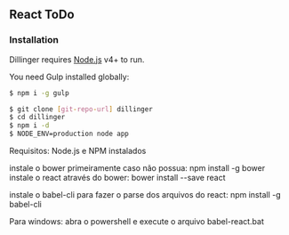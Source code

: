 ## React ToDo

### Installation

Dillinger requires [Node.js](https://nodejs.org/) v4+ to run.

You need Gulp installed globally:

```sh
$ npm i -g gulp
```

```sh
$ git clone [git-repo-url] dillinger
$ cd dillinger
$ npm i -d
$ NODE_ENV=production node app
```

Requisitos: Node.js e NPM instalados

instale o bower primeiramente caso não possua: npm install -g bower
instale o react através do bower: bower install --save react

instale o babel-cli para fazer o parse dos arquivos do react: npm install -g babel-cli

Para windows: abra o powershell e execute o arquivo babel-react.bat
